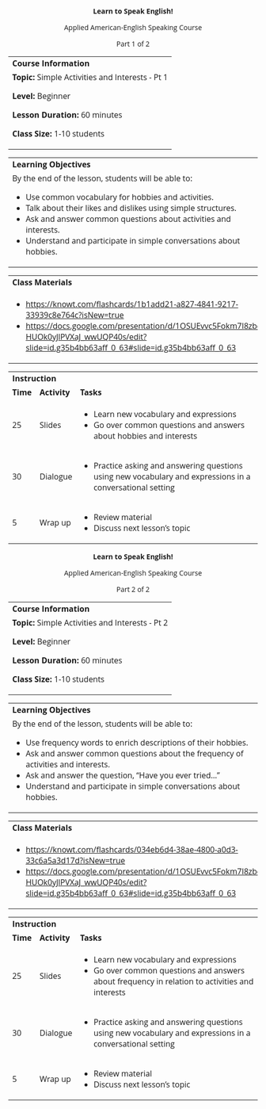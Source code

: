 
<style>
body {
  font-family: 'Open Sans', sans-serif;
}
.markdown-body table {
  display: table;
}
</style>
<p style="text-align: center">
<strong>Learn to Speak English!</strong>
</p>
<p style="text-align: center">
Applied American-English Speaking Course
</p>
<p style="text-align: center">
Part 1 of 2
</p>

<table>
  <tr>
   <td><strong>Course Information</strong>
   </td>
  </tr>
  <tr>
   <td><strong>Topic: </strong>Simple Activities and Interests - Pt 1
<p>
<strong>Level: </strong>Beginner
<p>
<strong>Lesson Duration: </strong>60 minutes
<p>
<strong>Class Size:</strong> 1-10 students
   </td>
  </tr>
</table>



<table>
  <tr>
   <td><strong>Learning Objectives</strong>
   </td>
  </tr>
  <tr>
   <td>By the end of the lesson, students will be able to:
<ul>

<li>Use common vocabulary for hobbies and activities.</li>

<li>Talk about their likes and dislikes using simple structures.</li>

<li>Ask and answer common questions about activities and interests.</li>

<li>Understand and participate in simple conversations about hobbies.</li>
</ul>
   </td>
  </tr>
</table>



<table>
  <tr>
   <td><strong>Class Materials</strong>
   </td>
  </tr>
  <tr>
   <td>
<ul>

<li><a href="https://knowt.com/flashcards/1b1add21-a827-4841-9217-33939c8e764c?isNew=true">https://knowt.com/flashcards/1b1add21-a827-4841-9217-33939c8e764c?isNew=true</a><span style="text-decoration:underline;"> </span></li>

<li><a href="https://docs.google.com/presentation/d/1OSUEvvc5Fokm7I8zbda3-HUOk0yJlPVXaJ_wwUQP40s/edit?slide=id.g35b4bb63aff_0_63#slide=id.g35b4bb63aff_0_63">https://docs.google.com/presentation/d/1OSUEvvc5Fokm7I8zbda3-HUOk0yJlPVXaJ_wwUQP40s/edit?slide=id.g35b4bb63aff_0_63#slide=id.g35b4bb63aff_0_63</a> </li>
</ul>
   </td>
  </tr>
</table>



<table>
  <tr>
   <td colspan="3" ><strong>Instruction</strong>
   </td>
  </tr>
  <tr>
   <td><strong>Time</strong>
   </td>
   <td><strong>Activity</strong>
   </td>
   <td><strong>Tasks</strong>
   </td>
  </tr>
  <tr>
   <td>25
   </td>
   <td>Slides
   </td>
   <td>
<ul>

<li>Learn new vocabulary and expressions</li>

<li>Go over common questions and answers about hobbies and interests</li>
</ul>
   </td>
  </tr>
  <tr>
   <td>30
   </td>
   <td>Dialogue
   </td>
   <td>
<ul>

<li>Practice asking and answering questions using new vocabulary and expressions in a conversational setting</li>
</ul>
   </td>
  </tr>
  <tr>
   <td>5
   </td>
   <td>Wrap up
   </td>
   <td>
<ul>

<li>Review material</li>

<li>Discuss next lesson’s topic</li>
</ul>
   </td>
  </tr>
</table>


<p>

</p>
<p style="text-align: center">
<strong>Learn to Speak English!</strong>
</p>
<p style="text-align: center">
Applied American-English Speaking Course
</p>
<p style="text-align: center">
Part 2 of 2
</p>

<table>
  <tr>
   <td><strong>Course Information</strong>
   </td>
  </tr>
  <tr>
   <td><strong>Topic: </strong>Simple Activities and Interests - Pt 2
<p>
<strong>Level: </strong>Beginner
<p>
<strong>Lesson Duration: </strong>60 minutes
<p>
<strong>Class Size:</strong> 1-10 students
   </td>
  </tr>
</table>



<table>
  <tr>
   <td><strong>Learning Objectives</strong>
   </td>
  </tr>
  <tr>
   <td>By the end of the lesson, students will be able to:
<ul>

<li>Use frequency words to enrich descriptions of their hobbies.</li>

<li>Ask and answer common questions about the frequency of activities and interests.</li>

<li>Ask and answer the question, “Have you ever tried…”</li>

<li>Understand and participate in simple conversations about hobbies.</li>
</ul>
   </td>
  </tr>
</table>



<table>
  <tr>
   <td><strong>Class Materials</strong>
   </td>
  </tr>
  <tr>
   <td>
<ul>

<li><a href="https://knowt.com/flashcards/034eb6d4-38ae-4800-a0d3-33c6a5a3d17d?isNew=true">https://knowt.com/flashcards/034eb6d4-38ae-4800-a0d3-33c6a5a3d17d?isNew=true</a><span style="text-decoration:underline;"> </span></li>

<li><a href="https://docs.google.com/presentation/d/1OSUEvvc5Fokm7I8zbda3-HUOk0yJlPVXaJ_wwUQP40s/edit?slide=id.g35b4bb63aff_0_63#slide=id.g35b4bb63aff_0_63">https://docs.google.com/presentation/d/1OSUEvvc5Fokm7I8zbda3-HUOk0yJlPVXaJ_wwUQP40s/edit?slide=id.g35b4bb63aff_0_63#slide=id.g35b4bb63aff_0_63</a> </li>
</ul>
   </td>
  </tr>
</table>



<table>
  <tr>
   <td colspan="3" ><strong>Instruction</strong>
   </td>
  </tr>
  <tr>
   <td><strong>Time</strong>
   </td>
   <td><strong>Activity</strong>
   </td>
   <td><strong>Tasks</strong>
   </td>
  </tr>
  <tr>
   <td>25
   </td>
   <td>Slides
   </td>
   <td>
<ul>

<li>Learn new vocabulary and expressions</li>

<li>Go over common questions and answers about frequency in relation to activities and interests</li>
</ul>
   </td>
  </tr>
  <tr>
   <td>30
   </td>
   <td>Dialogue
   </td>
   <td>
<ul>

<li>Practice asking and answering questions using new vocabulary and expressions in a conversational setting</li>
</ul>
   </td>
  </tr>
  <tr>
   <td>5
   </td>
   <td>Wrap up
   </td>
   <td>
<ul>

<li>Review material</li>

<li>Discuss next lesson’s topic</li>
</ul>
   </td>
  </tr>
</table>

